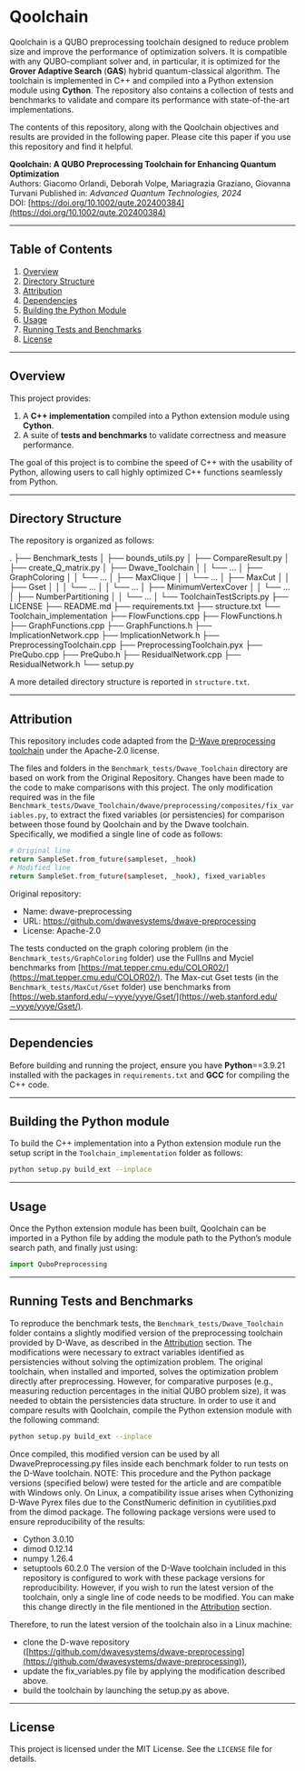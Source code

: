 # Qoolchain

Qoolchain is a QUBO preprocessing toolchain designed to reduce problem size and improve the performance of optimization solvers. It is compatible with any QUBO-compliant solver and, in particular, it is optimized for the **Grover Adaptive Search** (**GAS**) hybrid quantum-classical algorithm.
The toolchain is implemented in C++ and compiled into a Python extension module using **Cython**. The repository also contains a collection of tests and benchmarks to validate and compare its performance with state-of-the-art implementations.

The contents of this repository, along with the Qoolchain objectives and results are provided in the following paper. Please cite this paper if you use this repository and find it helpful.

**Qoolchain: A QUBO Preprocessing Toolchain for Enhancing Quantum Optimization**  
Authors: Giacomo Orlandi, Deborah Volpe, Mariagrazia Graziano, Giovanna Turvani 
Published in: *Advanced Quantum Technologies, 2024*  
DOI: [https://doi.org/10.1002/qute.202400384](https://doi.org/10.1002/qute.202400384) 

---

## Table of Contents
1. [Overview](#overview)
2. [Directory Structure](#directory-structure)
3. [Attribution](#attribution)
4. [Dependencies](#dependencies)
5. [Building the Python Module](#building-the-python-module)
6. [Usage](#usage)
7. [Running Tests and Benchmarks](#running-tests-and-benchmarks)
8. [License](#license)

---

## Overview

This project provides:
1. A **C++ implementation** compiled into a Python extension module using **Cython**.
2. A suite of **tests and benchmarks** to validate correctness and measure performance.

The goal of this project is to combine the speed of C++ with the usability of Python, allowing users to call highly optimized C++ functions seamlessly from Python.

---

## Directory Structure

The repository is organized as follows:

.
├── Benchmark_tests
│   ├── bounds_utils.py
│   ├── CompareResult.py
│   ├── create_Q_matrix.py
│   ├── Dwave_Toolchain
│   │   └── …
│   ├── GraphColoring
│   │   └── …
│   ├── MaxClique
│   │   └── …
│   ├── MaxCut
│   │   ├── Gset
│   │   │   └── …
│   │   └── …
│   ├── MinimumVertexCover
│   │   └── …
│   ├── NumberPartitioning
│   │   └── …
│   └── ToolchainTestScripts.py
├── LICENSE
├── README.md
├── requirements.txt
├── structure.txt
└── Toolchain_implementation
    ├── FlowFunctions.cpp
    ├── FlowFunctions.h
    ├── GraphFunctions.cpp
    ├── GraphFunctions.h
    ├── ImplicationNetwork.cpp
    ├── ImplicationNetwork.h
    ├── PreprocessingToolchain.cpp
    ├── PreprocessingToolchain.pyx
	├── PreQubo.cpp
    ├── PreQubo.h
    ├── ResidualNetwork.cpp
    ├── ResidualNetwork.h
	└── setup.py
	
A more detailed directory structure is reported in `structure.txt`.
	
---

## Attribution

This repository includes code adapted from the [D-Wave preprocessing toolchain](https://github.com/dwavesystems/dwave-preprocessing) under the Apache-2.0 license.

The files and folders in the `Benchmark_tests/Dwave_Toolchain` directory are based on work from the Original Repository. Changes have been made to the code to make comparisons with this project.
The only modification required was in the file `Benchmark_tests/Dwave_Toolchain/dwave/preprocessing/composites/fix_variables.py`, to extract the fixed variables (or persistencies) for comparison between those found by Qoolchain and by the Dwave toolchain.
Specifically, we modified a single line of code as follows:
```bash
# Original line
return SampleSet.from_future(sampleset, _hook)
# Modified line
return SampleSet.from_future(sampleset, _hook), fixed_variables
```

Original repository:
- Name: dwave-preprocessing
- URL: https://github.com/dwavesystems/dwave-preprocessing
- License: Apache-2.0

The tests conducted on the graph coloring problem (in the `Benchmark_tests/GraphColoring` folder) use the FullIns and Myciel benchmarks from [https://mat.tepper.cmu.edu/COLOR02/](https://mat.tepper.cmu.edu/COLOR02/).
The Max-cut Gset tests (in the `Benchmark_tests/MaxCut/Gset` folder) use benchmarks from [https://web.stanford.edu/∼yyye/yyye/Gset/](https://web.stanford.edu/∼yyye/yyye/Gset/).

---

## Dependencies

Before building and running the project, ensure you have **Python**==3.9.21 installed with the packages in `requirements.txt` and **GCC** for compiling the C++ code.

---

## Building the Python module

To build the C++ implementation into a Python extension module run the setup script in the `Toolchain_implementation` folder as follows:
```bash
python setup.py build_ext --inplace
```

---

## Usage

Once the Python extension module has been built, Qoolchain can be imported in a Python file by adding the module path to the Python’s module search path, and finally just using:
```python
import QuboPreprocessing
```

---

## Running Tests and Benchmarks

To reproduce the benchmark tests, the `Benchmark_tests/Dwave_Toolchain` folder contains a slightly modified version of the preprocessing toolchain provided by D-Wave, as described in the [Attribution](#attribution) section.
The modifications were necessary to extract variables identified as persistencies without solving the optimization problem. The original toolchain, when installed and imported, solves the optimization problem directly after preprocessing. However, for comparative purposes (e.g., measuring reduction percentages in the initial QUBO problem size), it was needed to obtain the persistencies data structure.
In order to use it and compare results with Qoolchain, compile the Python extension module with the following command:
```bash
python setup.py build_ext --inplace
```
Once compiled, this modified version can be used by all DwavePreprocessing.py files inside each benchmark folder to run tests on the D-Wave toolchain.
NOTE: This procedure and the Python package versions (specified below) were tested for the article and are compatible with Windows only. On Linux, a compatibility issue arises when Cythonizing D-Wave Pyrex files due to the ConstNumeric definition in cyutilities.pxd from the dimod package.
The following package versions were used to ensure reproducibility of the results:
- Cython 3.0.10
- dimod	0.12.14
- numpy	1.26.4
- setuptools 60.2.0
The version of the D-Wave toolchain included in this repository is configured to work with these package versions for reproducibility.
However, if you wish to run the latest version of the toolchain, only a single line of code needs to be modified. You can make this change directly in the file mentioned in the [Attribution](#attribution) section.

Therefore, to run the latest version of the toolchain also in a Linux machine:
- clone the D-wave repository ([https://github.com/dwavesystems/dwave-preprocessing](https://github.com/dwavesystems/dwave-preprocessing)),
- update the fix_variables.py file by applying the modification described above.
- build the toolchain by launching the setup.py as above.

---

## License

This project is licensed under the MIT License. See the `LICENSE` file for details.